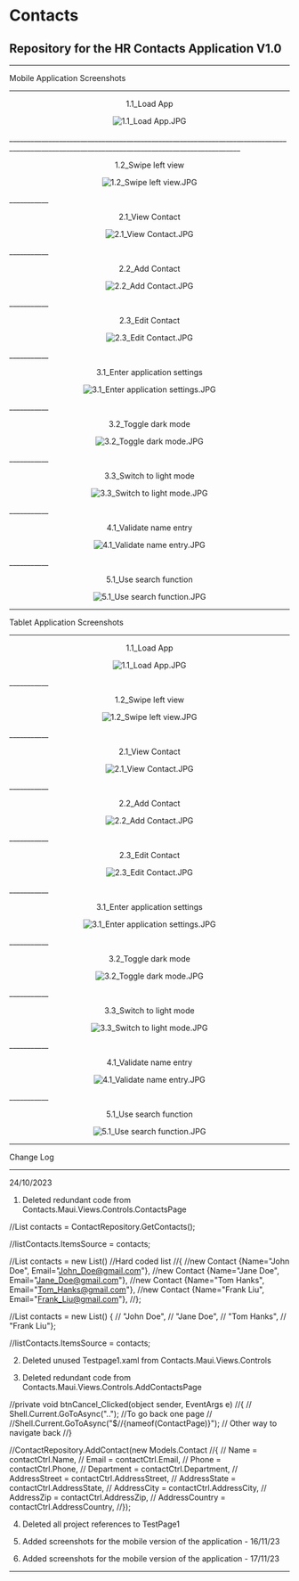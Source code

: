 # Contacts
Repository for the HR Contacts Application V1.0
----------------------------------------------------------------------------------------------------------------------------------------
___________
Mobile Application Screenshots
___________
<p align="center">1.1_Load App</p>

<p align="center">
  <img src="https://github.com/Phoshizzle23/Contacts/blob/master/Screenshots/1.1_Load%20App.JPG?raw=true" alt="1.1_Load App.JPG">
</p>
_______________________________________________________________________________________________________________________________________________
<p align="center">1.2_Swipe left view</p>

<p align="center">
  <img src="https://github.com/Phoshizzle23/Contacts/blob/master/Screenshots/1.2_Swipe%20left%20view.JPG?raw=true" alt="1.2_Swipe left view.JPG">
</p>
___________
<p align="center">2.1_View Contact</p>

<p align="center">
  <img src="https://github.com/Phoshizzle23/Contacts/blob/master/Screenshots/2.1_View%20Contact.JPG?raw=true" alt="2.1_View Contact.JPG">
</p>
___________
<p align="center">2.2_Add Contact</p>

<p align="center">
  <img src="https://github.com/Phoshizzle23/Contacts/blob/master/Screenshots/2.2_Add%20Contact.JPG?raw=true" alt="2.2_Add Contact.JPG">
</p>
___________
<p align="center">2.3_Edit Contact</p>

<p align="center">
  <img src="https://github.com/Phoshizzle23/Contacts/blob/master/Screenshots/2.3_Edit%20Contact.JPG?raw=true" alt="2.3_Edit Contact.JPG">
</p>
___________
<p align="center">3.1_Enter application settings</p>

<p align="center">
  <img src="https://github.com/Phoshizzle23/Contacts/blob/master/Screenshots/3.1_Enter%20application%20settings.JPG?raw=true" alt="3.1_Enter application settings.JPG">
</p>
___________
<p align="center">3.2_Toggle dark mode</p>

<p align="center">
  <img src="https://github.com/Phoshizzle23/Contacts/blob/master/Screenshots/3.2_Toggle%20dark%20mode.JPG?raw=true" alt="3.2_Toggle dark mode.JPG">
</p>
___________
<p align="center">3.3_Switch to light mode</p>

<p align="center">
  <img src="https://github.com/Phoshizzle23/Contacts/blob/master/Screenshots/3.3_Switch%20to%20light%20mode.JPG?raw=true" alt="3.3_Switch to light mode.JPG">
</p>
___________
<p align="center">4.1_Validate name entry</p>

<p align="center">
  <img src="https://github.com/Phoshizzle23/Contacts/blob/master/Screenshots/4.1_Validate%20name%20entry.JPG?raw=true" alt="4.1_Validate name entry.JPG">
</p>
___________
<p align="center">5.1_Use search function</p>

<p align="center">
  <img src="https://github.com/Phoshizzle23/Contacts/blob/master/Screenshots/5.1_Use%20search%20function.JPG?raw=true" alt="5.1_Use search function.JPG">
</p>

___________
Tablet Application Screenshots
___________
<p align="center">1.1_Load App</p>

<p align="center">
  <img src="https://github.com/Phoshizzle23/Contacts/blob/master/Screenshots/1.1_Load%20AppTab.jpg?raw=true" alt="1.1_Load App.JPG">
</p>
___________
<p align="center">1.2_Swipe left view</p>

<p align="center">
  <img src="https://github.com/Phoshizzle23/Contacts/blob/master/Screenshots/1.2_SwipeleftviewTab.jpg?raw=true" alt="1.2_Swipe left view.JPG">
</p>
___________
<p align="center">2.1_View Contact</p>

<p align="center">
  <img src="https://github.com/Phoshizzle23/Contacts/blob/master/Screenshots/2.1_ViewContactTab.jpg?raw=true" alt="2.1_View Contact.JPG">
</p>
___________
<p align="center">2.2_Add Contact</p>

<p align="center">
  <img src="https://github.com/Phoshizzle23/Contacts/blob/master/Screenshots/2.2_AddContactTab.jpg?raw=true" alt="2.2_Add Contact.JPG">
</p>
___________
<p align="center">2.3_Edit Contact</p>

<p align="center">
  <img src="https://github.com/Phoshizzle23/Contacts/blob/master/Screenshots/2.3_EditContactTab.jpg?raw=true" alt="2.3_Edit Contact.JPG">
</p>
___________
<p align="center">3.1_Enter application settings</p>

<p align="center">
  <img src="https://github.com/Phoshizzle23/Contacts/blob/master/Screenshots/3.1_EnterApplicationSettingsTab.jpg?raw=true" alt="3.1_Enter application settings.JPG">
</p>
___________
<p align="center">3.2_Toggle dark mode</p>

<p align="center">
  <img src="https://github.com/Phoshizzle23/Contacts/blob/master/Screenshots/3.2_ToggledarkmodeTab.jpg?raw=true" alt="3.2_Toggle dark mode.JPG">
</p>
___________
<p align="center">3.3_Switch to light mode</p>

<p align="center">
  <img src="https://github.com/Phoshizzle23/Contacts/blob/master/Screenshots/3.3_SwitchToLightModeTab.jpg?raw=true" alt="3.3_Switch to light mode.JPG">
</p>
___________
<p align="center">4.1_Validate name entry</p>

<p align="center">
  <img src="https://github.com/Phoshizzle23/Contacts/blob/master/Screenshots/4.1_ValidateNameEntryTab.jpg?raw=true" alt="4.1_Validate name entry.JPG">
</p>
___________
<p align="center">5.1_Use search function</p>

<p align="center">
  <img src="https://github.com/Phoshizzle23/Contacts/blob/master/Screenshots/5.1_UseSearchFunctionTab.jpg?raw=true" alt="5.1_Use search function.JPG">
</p>

___________
Change Log
___________

24/10/2023

1. Deleted redundant code from Contacts.Maui.Views.Controls.ContactsPage 

//List<Contact> contacts = ContactRepository.GetContacts();

//listContacts.ItemsSource = contacts;

//List<Contact> contacts = new List<Contact>() //Hard coded list
//{ 
//new Contact {Name="John Doe", Email="John_Doe@gmail.com"},
//new Contact {Name="Jane Doe", Email="Jane_Doe@gmail.com"},
//new Contact {Name="Tom Hanks", Email="Tom_Hanks@gmail.com"},
//new Contact {Name="Frank Liu", Email="Frank_Liu@gmail.com"},
//};

//List<string> contacts = new List<string>() { 
//    "John Doe",
//    "Jane Doe",
//    "Tom Hanks",
//    "Frank Liu"};

//listContacts.ItemsSource = contacts;

2. Deleted unused Testpage1.xaml from Contacts.Maui.Views.Controls

3. Deleted redundant code from Contacts.Maui.Views.Controls.AddContactsPage 

//private void btnCancel_Clicked(object sender, EventArgs e)
//{
//    Shell.Current.GoToAsync(".."); //To go back one page
//    //Shell.Current.GoToAsync("$//{nameof(ContactPage)}"); // Other way to navigate back
//}

//ContactRepository.AddContact(new Models.Contact
//{
//    Name = contactCtrl.Name,
//    Email = contactCtrl.Email,
//    Phone = contactCtrl.Phone,
//    Department = contactCtrl.Department,
//    AddressStreet = contactCtrl.AddressStreet,
//    AddressState = contactCtrl.AddressState,
//    AddressCity = contactCtrl.AddressCity,
//    AddressZip = contactCtrl.AddressZip,
//    AddressCountry = contactCtrl.AddressCountry,
//});


4. Deleted all project references to TestPage1

5. Added screenshots for the mobile version of the application - 16/11/23

6. Added screenshots for the mobile version of the application - 17/11/23
----------------------------------------------------------------------------------------------------------------------------------------
